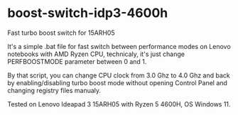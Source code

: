 # boost-switch-idp3-4600h
Fast turbo boost switch for 15ARH05

It's a simple .bat file for fast switch between performance modes on Lenovo notebooks with AMD Ryzen CPU, technicaly, it's just change PERFBOOSTMODE parameter between 0 and 1.

By that script, you can change CPU clock from 3.0 Ghz to 4.0 Ghz and back by enabling/disabling turbo boost mode without opening Control Panel and changing registry files manualy.

Tested on Lenovo Ideapad 3 15ARH05 with Ryzen 5 4600H, OS Windows 11.



